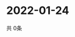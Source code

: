 # 2022-01-24
  共 0条

  <!-- BEGIN -->
  <!-- 最后更新时间Mon Jan 24 2022 09:04:12 GMT+0000 (Coordinated Universal Time) -->
  
  <!-- END -->
  
  